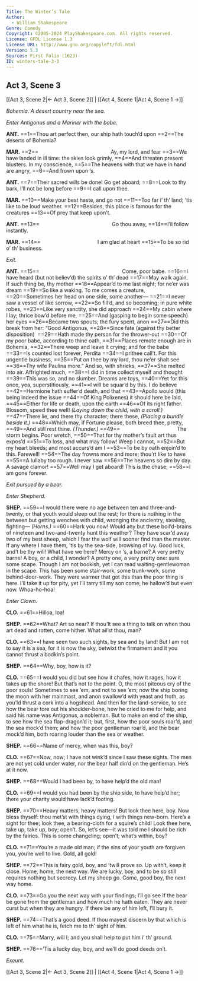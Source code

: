 ```yaml
---
Title: The Winter’s Tale
Author: 
  - William Shakespeare
Genre: Comedy
Copyright: ©2005-2024 PlayShakespeare.com. All rights reserved.
License: GFDL License 1.3
License URL: http://www.gnu.org/copyleft/fdl.html
Version: 5.3
Sources: First Folio (1623)
ID: winters-tale-3-3
---
```


## Act 3, Scene 3
[[Act 3, Scene 2|← Act 3, Scene 2]] | [[Act 4, Scene 1|Act 4, Scene 1 →]]

*Bohemia. A desert country near the sea.*

*Enter Antigonus and a Mariner with the babe.*

**ANT.**
==1==Thou art perfect then, our ship hath touch’d upon
==2==The deserts of Bohemia?

**MAR.**
==2==              Ay, my lord, and fear
==3==We have landed in ill time: the skies look grimly,
==4==And threaten present blusters. In my conscience,
==5==The heavens with that we have in hand are angry,
==6==And frown upon ’s.

**ANT.**
==7==Their sacred wills be done! Go get aboard;
==8==Look to thy bark, I’ll not be long before
==9==I call upon thee.

**MAR.**
==10==Make your best haste, and go not
==11==Too far i’ th’ land; ’tis like to be loud weather.
==12==Besides, this place is famous for the creatures
==13==Of prey that keep upon’t.

**ANT.**
==13==              Go thou away,
==14==I’ll follow instantly.

**MAR.**
==14==           I am glad at heart
==15==To be so rid o’ th’ business.

*Exit.*

**ANT.**
==15==                Come, poor babe.
==16==I have heard (but not believ’d) the spirits o’ th’ dead
==17==May walk again. If such thing be, thy mother
==18==Appear’d to me last night; for ne’er was dream
==19==So like a waking. To me comes a creature,
==20==Sometimes her head on one side, some another⁠—
==21==I never saw a vessel of like sorrow,
==22==So fill’d, and so becoming; in pure white robes,
==23==Like very sanctity, she did approach
==24==My cabin where I lay; thrice bow’d before me,
==25==And (gasping to begin some speech) her eyes
==26==Became two spouts; the fury spent, anon
==27==Did this break from her: “Good Antigonus,
==28==Since fate (against thy better disposition) 
==29==Hath made thy person for the thrower-out
==30==Of my poor babe, according to thine oath,
==31==Places remote enough are in Bohemia,
==32==There weep and leave it crying; and for the babe
==33==Is counted lost forever, Perdita
==34==I prithee call’t. For this ungentle business,
==35==Put on thee by my lord, thou ne’er shalt see
==36==Thy wife Paulina more.” And so, with shrieks,
==37==She melted into air. Affrighted much,
==38==I did in time collect myself and thought
==39==This was so, and no slumber. Dreams are toys,
==40==Yet for this once, yea, superstitiously,
==41==I will be squar’d by this. I do believe
==42==Hermione hath suffer’d death, and that
==43==Apollo would (this being indeed the issue
==44==Of King Polixenes) it should here be laid,
==45==Either for life or death, upon the earth
==46==Of its right father. Blossom, speed thee well!
*(Laying down the child, with a scroll.)*
==47==There lie, and there thy character; there these,
*(Placing a bundle beside it.)*
==48==Which may, if Fortune please, both breed thee, pretty,
==49==And still rest thine.
*(Thunder.)*
==49==           The storm begins. Poor wretch,
==50==That for thy mother’s fault art thus expos’d
==51==To loss, and what may follow! Weep I cannot,
==52==But my heart bleeds; and most accurs’d am I
==53==To be by oath enjoin’d to this. Farewell!
==54==The day frowns more and more; thou’rt like to have
==55==A lullaby too rough. I never saw
==56==The heavens so dim by day. A savage clamor!
==57==Well may I get aboard! This is the chase;
==58==I am gone forever.

*Exit pursued by a bear.*

*Enter Shepherd.*

**SHEP.**
==59==I would there were no age between ten and three-and-twenty, or that youth would sleep out the rest; for there is nothing in the between but getting wenches with child, wronging the ancientry, stealing, fighting⁠—
*(Horns.)*
==60==Hark you now! Would any but these boil’d-brains of nineteen and two-and-twenty hunt this weather? They have scar’d away two of my best sheep, which I fear the wolf will sooner find than the master. If any where I have them, ’tis by the sea-side, browsing of ivy. Good luck, and’t be thy will! What have we here? Mercy on ’s, a barne? A very pretty barne! A boy, or a child, I wonder? A pretty one, a very pretty one: sure some scape. Though I am not bookish, yet I can read waiting-gentlewoman in the scape. This has been some stair-work, some trunk-work, some behind-door-work. They were warmer that got this than the poor thing is here. I’ll take it up for pity, yet I’ll tarry till my son come; he hallow’d but even now. Whoa-ho-hoa!

*Enter Clown.*

**CLO.**
==61==Hilloa, loa!

**SHEP.**
==62==What? Art so near? If thou’lt see a thing to talk on when thou art dead and rotten, come hither. What ail’st thou, man?

**CLO.**
==63==I have seen two such sights, by sea and by land! But I am not to say it is a sea, for it is now the sky, betwixt the firmament and it you cannot thrust a bodkin’s point.

**SHEP.**
==64==Why, boy, how is it?

**CLO.**
==65==I would you did but see how it chafes, how it rages, how it takes up the shore! But that’s not to the point. O, the most piteous cry of the poor souls! Sometimes to see ’em, and not to see ’em; now the ship boring the moon with her mainmast, and anon swallow’d with yeast and froth, as you’ld thrust a cork into a hogshead. And then for the land-service, to see how the bear tore out his shoulder-bone, how he cried to me for help, and said his name was Antigonus, a nobleman. But to make an end of the ship, to see how the sea flap-dragon’d it; but, first, how the poor souls roar’d, and the sea mock’d them; and how the poor gentleman roar’d, and the bear mock’d him, both roaring louder than the sea or weather.

**SHEP.**
==66==Name of mercy, when was this, boy?

**CLO.**
==67==Now, now; I have not wink’d since I saw these sights. The men are not yet cold under water, nor the bear half din’d on the gentleman. He’s at it now.

**SHEP.**
==68==Would I had been by, to have help’d the old man!

**CLO.**
==69==I would you had been by the ship side, to have help’d her; there your charity would have lack’d footing.

**SHEP.**
==70==Heavy matters, heavy matters! But look thee here, boy. Now bless thyself: thou met’st with things dying, I with things new-born. Here’s a sight for thee; look thee, a bearing-cloth for a squire’s child! Look thee here, take up, take up, boy; open’t. So, let’s see—it was told me I should be rich by the fairies. This is some changeling; open’t; what’s within, boy?

**CLO.**
==71==You’re a made old man; if the sins of your youth are forgiven you, you’re well to live. Gold, all gold!

**SHEP.**
==72==This is fairy gold, boy, and ’twill prove so. Up with’t, keep it close. Home, home, the next way. We are lucky, boy, and to be so still requires nothing but secrecy. Let my sheep go. Come, good boy, the next way home.

**CLO.**
==73==Go you the next way with your findings; I’ll go see if the bear be gone from the gentleman and how much he hath eaten. They are never curst but when they are hungry. If there be any of him left, I’ll bury it.

**SHEP.**
==74==That’s a good deed. If thou mayest discern by that which is left of him what he is, fetch me to th’ sight of him.

**CLO.**
==75==Marry, will I; and you shall help to put him i’ th’ ground.

**SHEP.**
==76==’Tis a lucky day, boy, and we’ll do good deeds on’t.

*Exeunt.*

[[Act 3, Scene 2|← Act 3, Scene 2]] | [[Act 4, Scene 1|Act 4, Scene 1 →]]